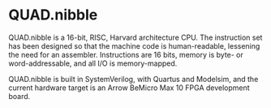 # QUAD.nibble

QUAD.nibble is a 16-bit, RISC, Harvard architecture CPU. The instruction set has been designed so that the machine code is human-readable, lessening the need for an assembler. Instructions are 16 bits, memory is byte- or word-addressable, and all I/O is memory-mapped.

QUAD.nibble is built in SystemVerilog, with Quartus and Modelsim, and the current hardware target is an Arrow BeMicro Max 10 FPGA development board.
